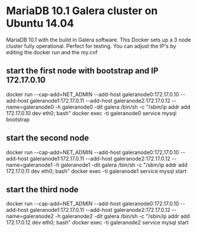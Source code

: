 # MariaDB 10.1 Galera cluster on Ubuntu 14.04

MariaDB 10.1 with the build in Galera software. This Docker sets up a 3 node cluster fully operational. Perfect for testing. You can adjust the IP's by editing the docker run and the my.cnf

## start the first node with bootstrap and IP 172.17.0.10
docker run --cap-add=NET_ADMIN --add-host galeranode0:172.17.0.10 --add-host galeranode1:172.17.0.11 --add-host galeranode2:172.17.0.12 --name=galeranode0 -h galeranode0 -dit galera /bin/sh -c "/sbin/ip addr add 172.17.0.10 dev eth0; bash"
docker exec -ti galeranode0 service mysql bootstrap

## start the second node
docker run --cap-add=NET_ADMIN --add-host galeranode0:172.17.0.10 --add-host galeranode1:172.17.0.11 --add-host galeranode2:172.17.0.12 --name=galeranode1 -h galeranode1 -dit galera /bin/sh -c "/sbin/ip addr add 172.17.0.11 dev eth0; bash"
docker exec -ti galeranode1 service mysql start

## start the third node
docker run --cap-add=NET_ADMIN --add-host galeranode0:172.17.0.10 --add-host galeranode1:172.17.0.11 --add-host galeranode2:172.17.0.12 --name=galeranode2 -h galeranode2 -dit galera /bin/sh -c "/sbin/ip addr add 172.17.0.12 dev eth0; bash"
docker exec -ti galeranode2 service mysql start
